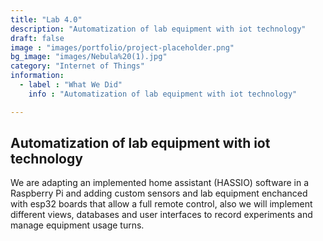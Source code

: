 ```yaml
---
title: "Lab 4.0"
description: "Automatization of lab equipment with iot technology"
draft: false
image : "images/portfolio/project-placeholder.png"
bg_image: "images/Nebula%20(1).jpg"
category: "Internet of Things"
information:
  - label : "What We Did"
    info : "Automatization of lab equipment with iot technology"

---
```


## Automatization of lab equipment with iot technology

We are adapting an implemented home assistant (HASSIO) software in a Raspberry Pi and adding custom sensors and lab equipment enchanced with esp32 boards that allow a full remote control, also we will implement different views, databases and user interfaces to record experiments and manage equipment usage turns.


